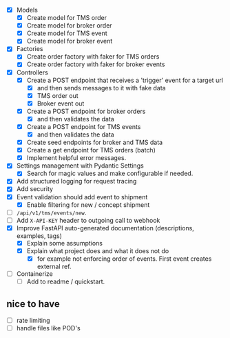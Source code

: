 - [x] Models
  - [x] Create model for TMS order
  - [x] Create model for broker order
  - [x] Create model for TMS event
  - [x] Create model for broker event
- [x] Factories
  - [x] Create order factory with faker for TMS orders
  - [x] Create order factory with faker for broker events
- [x] Controllers
  - [x] Create a POST endpoint that receives a 'trigger' event for a target url
    - [x] and then sends messages to it with fake data
    - [x] TMS order out
    - [x] Broker event out  
  - [x] Create a POST endpoint for broker orders
    - [x] and then validates the data
  - [x] Create a POST endpoint for TMS events
    - [x] and then validates the data
  - [x] Create seed endpoints for broker and TMS data
  - [x] Create a get endpoint for TMS orders (batch)
  - [x] Implement helpful error messages.
- [x] Settings management with Pydantic Settings
  - [x] Search for magic values and make configurable if needed.
- [x] Add structured logging for request tracing
- [x] Add security
- [x] Event validation should add event to shipment
  - [x] Enable filtering for new / concept shipment
- [ ] `/api/v1/tms/events/new`.
- [ ] Add `X-API-KEY` header to outgoing call to webhook
- [x] Improve FastAPI auto-generated documentation (descriptions, examples, tags)
  - [x] Explain some assumptions
  - [x] Explain what project does and what it does not do
    - [x] for example not enforcing order of events. First event creates external ref.
- [ ] Containerize
  - [ ] Add to readme / quickstart.

## nice to have
- [ ] rate limiting
- [ ] handle files like POD's